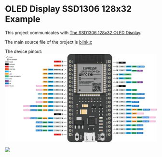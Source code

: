 # OLED Display SSD1306 128x32 Example

This project communicates with [The SSD1306 128x32 OLED Display](docs/SSD1306.pdf).

The main source file of the project is [blink.c](main/blink.c)

The device pinout:
![The device description.](docs/pinout.png)

![](docs/blink.gif)



